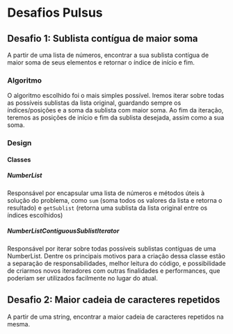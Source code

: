 # Desafios Pulsus

## Desafio 1: Sublista contígua de maior soma
A partir de uma lista de números, encontrar a sua sublista contígua de maior soma de seus elementos
e retornar o índice de início e fim.

### Algoritmo
O algoritmo escolhido foi o mais simples possível.
Iremos iterar sobre todas as possíveis sublistas da lista original, guardando sempre
os índices/posições e a soma da sublista com maior soma.
Ao fim da iteração, teremos as posições de início e fim da sublista desejada,
assim como a sua soma. 

### Design

#### Classes

##### NumberList
Responsável por encapsular uma lista de números e métodos úteis à solução
do problema, como `sum` (soma todos os valores da lista e retorna o resultado)
 e `getSublist` (retorna uma sublista da lista original entre os índices escolhidos)

##### NumberListContiguousSublistIterator
Responsável por iterar sobre todas possíveis sublistas contíguas de uma NumberList.
Dentre os principais motivos para a criação dessa classe estão a separação de responsabilidades,
melhor leitura do código, e possibilidade de criarmos novos iteradores com outras
finalidades e performances, que poderiam ser utilizados facilmente no lugar do atual.

## Desafio 2: Maior cadeia de caracteres repetidos
A partir de uma string, encontrar a maior cadeia de caracteres repetidos
na mesma.
